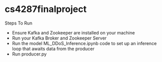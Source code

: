 # cs4287finalproject

Steps To Run

- Ensure Kafka and Zookeeper are installed on your machine
- Run your Kafka Broker and Zookeeper Server
- Run the model ML_DDoS_Inference.ipynb code to set up an inference loop that awaits data from the producer
- Run producer.py
